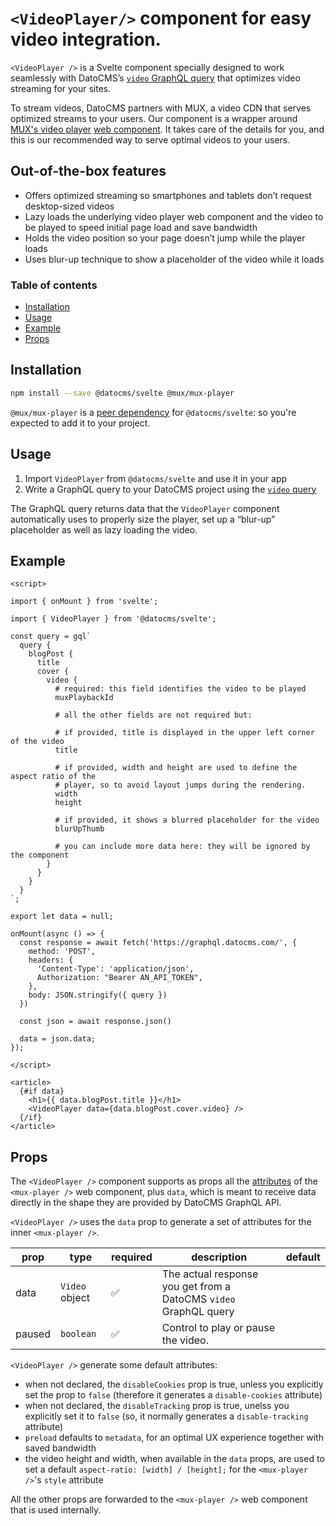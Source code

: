 # `<VideoPlayer/>` component for easy video integration.

`<VideoPlayer />` is a Svelte component specially designed to work seamlessly
with DatoCMS’s [`video` GraphQL
query](https://www.datocms.com/docs/content-delivery-api/images-and-videos#videos)
that optimizes video streaming for your sites.

To stream videos, DatoCMS partners with MUX, a video CDN that serves optimized
streams to your users. Our component is a wrapper around [MUX's video
player](https://github.com/muxinc/elements/blob/main/packages/mux-player/README.md)
[web
component](https://developer.mozilla.org/en-US/docs/Web/API/Web_components). It
takes care of the details for you, and this is our recommended way to serve
optimal videos to your users.

## Out-of-the-box features

- Offers optimized streaming so smartphones and tablets don’t request desktop-sized videos
- Lazy loads the underlying video player web component and the video to be
  played to speed initial page load and save bandwidth
- Holds the video position so your page doesn’t jump while the player loads
- Uses blur-up technique to show a placeholder of the video while it loads

### Table of contents

<!-- START doctoc generated TOC please keep comment here to allow auto update -->
<!-- DON'T EDIT THIS SECTION, INSTEAD RE-RUN doctoc TO UPDATE -->

- [Installation](#installation)
- [Usage](#usage)
- [Example](#example)
- [Props](#props)

<!-- END doctoc generated TOC please keep comment here to allow auto update -->

## Installation

```sh {"id":"01HP46D8MDP5Y76HY788MWNDMX"}
npm install --save @datocms/svelte @mux/mux-player
```

`@mux/mux-player` is a [peer dependency](https://docs.npmjs.com/cli/v10/configuring-npm/package-json#peerdependencies) for `@datocms/svelte`: so you're expected to add it to your project.

## Usage

1. Import `VideoPlayer` from `@datocms/svelte` and use it in your app
2. Write a GraphQL query to your DatoCMS project using the [`video` query](https://www.datocms.com/docs/content-delivery-api/images-and-videos#videos)

The GraphQL query returns data that the `VideoPlayer` component automatically uses to properly size the player, set up a “blur-up” placeholder as well as lazy loading the video.

## Example

```svelte {"id":"01HP46D8MDP5Y76HY78BNPWHB2"}
<script>

import { onMount } from 'svelte';

import { VideoPlayer } from '@datocms/svelte';

const query = gql`
  query {
    blogPost {
      title
      cover {
        video {
          # required: this field identifies the video to be played
          muxPlaybackId

          # all the other fields are not required but:

          # if provided, title is displayed in the upper left corner of the video
          title

          # if provided, width and height are used to define the aspect ratio of the
          # player, so to avoid layout jumps during the rendering.
          width
          height

          # if provided, it shows a blurred placeholder for the video
          blurUpThumb

          # you can include more data here: they will be ignored by the component
        }
      }
    }
  }
`;

export let data = null;

onMount(async () => {
  const response = await fetch('https://graphql.datocms.com/', {
    method: 'POST',
    headers: {
      'Content-Type': 'application/json',
      Authorization: "Bearer AN_API_TOKEN",
    },
    body: JSON.stringify({ query })
  })

  const json = await response.json()

  data = json.data;
});

</script>

<article>
  {#if data}
    <h1>{{ data.blogPost.title }}</h1>
    <VideoPlayer data={data.blogPost.cover.video} />
  {/if}
</article>
```

## Props

The `<VideoPlayer />` component supports as props all the [attributes](https://github.com/muxinc/elements/blob/main/packages/mux-player/REFERENCE.md)
of the `<mux-player />` web component, plus
`data`, which is meant to receive data directly in the shape they are provided
by DatoCMS GraphQL API.

`<VideoPlayer />` uses the `data` prop to generate a set of attributes for the
inner `<mux-player />`.

| prop | type           | required           | description                                                      | default |
| ---- | -------------- | ------------------ | ---------------------------------------------------------------- | ------- |
| data | `Video` object | :white_check_mark: | The actual response you get from a DatoCMS `video` GraphQL query |         |
| paused | `boolean` | :white_check_mark: | Control to play or pause the video. |         |

`<VideoPlayer />` generate some default attributes:

- when not declared, the `disableCookies` prop is true, unless you explicitly
  set the prop to `false` (therefore it generates a `disable-cookies` attribute)
- when not declared, the `disableTracking` prop is true, unelss you explicitly
  set it to `false` (so, it normally generates a `disable-tracking` attribute)
- `preload` defaults to `metadata`, for an optimal UX experience together with saved bandwidth
- the video height and width, when available in the `data` props, are used to
  set a default `aspect-ratio: [width] / [height];` for the `<mux-player />`'s
  `style` attribute

All the other props are forwarded to the `<mux-player />` web component that is used internally.
